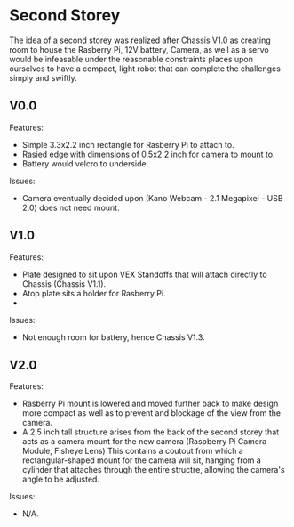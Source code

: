 # Second Storey
The idea of a second storey was realized after Chassis V1.0 as creating room to house the Rasberry Pi, 12V battery, Camera, as well as a servo would be infeasable under the reasonable constraints places upon ourselves to have a compact, light robot that can complete the challenges simply and swiftly.

## V0.0
Features:
  - Simple 3.3x2.2 inch rectangle for Rasberry Pi to attach to.
  - Rasied edge with dimensions of 0.5x2.2 inch for camera to mount to.
  - Battery would velcro to underside.

Issues:
  - Camera eventually decided upon (Kano Webcam - 2.1 Megapixel - USB 2.0) does not need mount.

## V1.0
Features:
  - Plate designed to sit upon VEX Standoffs that will attach directly to Chassis (Chassis V1.1).
  - Atop plate sits a holder for Rasberry Pi.
  - 
Issues:
  - Not enough room for battery, hence Chassis V1.3.

## V2.0
Features:
  - Rasberry Pi mount is lowered and moved further back to make design more compact as well as to prevent and blockage of the view from the camera.
  - A 2.5 inch tall structure arises from the back of the second storey that acts as a camera mount for the new camera (Raspberry Pi Camera Module, Fisheye Lens)
      This contains a coutout from which a rectangular-shaped mount for the camera will sit, hanging from a cylinder that attaches through the entire structre, allowing the camera's angle to be adjusted.
    
Issues:
  - N/A.
